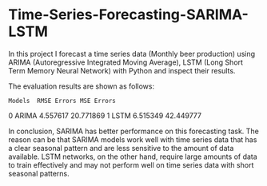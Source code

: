 # Time-Series-Forecasting-SARIMA-LSTM
In this project I forecast a time series data (Monthly beer production) using ARIMA (Autoregressive Integrated Moving Average), LSTM (Long Short Term Memory Neural Network) with Python and inspect their results.

The evaluation results are shown as follows:

	Models	RMSE Errors	MSE Errors
0	ARIMA	4.557617	20.771869
1	LSTM	6.515349	42.449777

In conclusion, SARIMA has better performance on this forecasting task. 
The reason can be that SARIMA models work well with time series data that has a clear seasonal pattern and are less sensitive to the amount of data available. LSTM networks, on the other hand, require large amounts of data to train effectively and may not perform well on time series data with short seasonal patterns.
